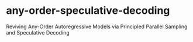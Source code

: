 # any-order-speculative-decoding
Reviving Any-Order Autoregressive Models via Principled Parallel Sampling and Speculative Decoding
